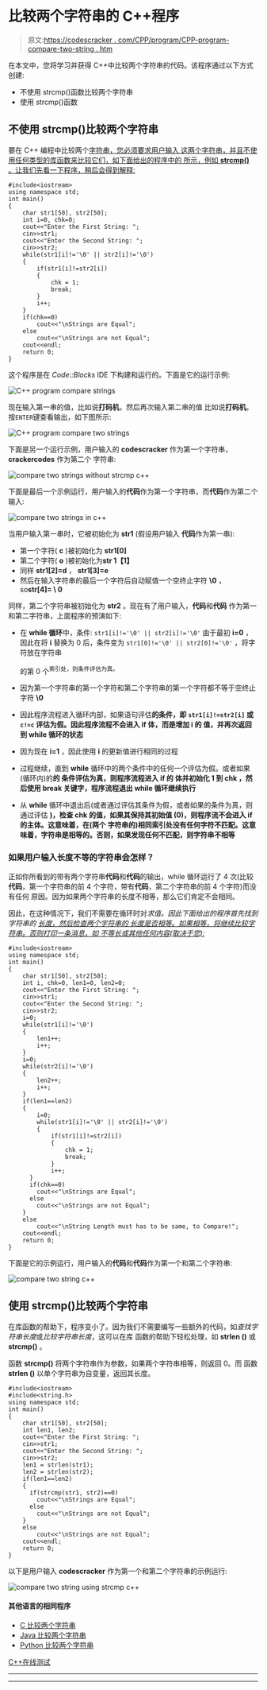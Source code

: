 # 比较两个字符串的 C++程序

> 原文:[https://codescracker . com/CPP/program/CPP-program-compare-two-string . htm](https://codescracker.com/cpp/program/cpp-program-compare-two-string.htm)

在本文中，您将学习并获得 C++中比较两个字符串的代码。该程序通过以下方式创建:

*   不使用 strcmp()函数比较两个字符串
*   使用 strcmp()函数

## 不使用 strcmp()比较两个字符串

要在 C++ 编程中比较两个[字符串，您必须要求用户输入 这两个字符串，并且不使用任何类型的库函数来比较它们，如下面给出的程序中的 所示，例如 **strcmp()** 。让我们先看一下程序，稍后会得到解释:](/cpp/cpp-strings.htm)

```
#include<iostream>
using namespace std;
int main()
{
    char str1[50], str2[50];
    int i=0, chk=0;
    cout<<"Enter the First String: ";
    cin>>str1;
    cout<<"Enter the Second String: ";
    cin>>str2;
    while(str1[i]!='\0' || str2[i]!='\0')
    {
        if(str1[i]!=str2[i])
        {
            chk = 1;
            break;
        }
        i++;
    }
    if(chk==0)
        cout<<"\nStrings are Equal";
    else
        cout<<"\nStrings are not Equal";
    cout<<endl;
    return 0;
}
```

这个程序是在 *Code::Blocks* IDE 下构建和运行的。下面是它的运行示例:

![C++ program compare strings](../Images/9ab444325bffd43aa9991fb3f8cbd37d.png)

现在输入第一串的值，比如说**打码机**，然后再次输入第二串的值 比如说**打码机**。按`ENTER`键查看输出，如下图所示:

![C++ program compare two strings](../Images/4db3b2044aebe41220e12a6816648e21.png)

下面是另一个运行示例，用户输入的 **codescracker** 作为第一个字符串， **crackercodes** 作为第二个 字符串:

![compare two strings without strcmp c++](../Images/ca072a95460e79cca438530208390ce1.png)

下面是最后一个示例运行，用户输入的**代码**作为第一个字符串，而**代码**作为第二个输入:

![compare two strings in c++](../Images/b7ec2ae8959c74b97917fabef5f691c1.png)

当用户输入第一串时，它被初始化为 **str1** (假设用户输入 **代码**作为第一串):

*   第一个字符( **c** )被初始化为 **str1[0]**
*   第二个字符( **o** )被初始化为**str 1【1】**
*   同样 **str1[2]=d** ， **str1[3]=e**
*   然后在输入字符串的最后一个字符后自动赋值一个空终止字符 **\0** ， so**str[4]= \ 0**

同样，第二个字符串被初始化为 **str2** 。现在有了用户输入，**代码**和**代码** 作为第一和第二字符串，上面程序的预演如下:

*   在 **while 循环**中，条件:
    `str1[i]!='\0' || str2[i]!='\0'`
    由于最初 **i=0** ，因此在将 **i** 替换为 0 后，条件变为
    `str1[0]!='\0' || str2[0]!='\0'`
    ，将字符放在字符串

    的第 0 个<sup>索引处，则条件评估为真。</sup>
*   因为第一个字符串的第一个字符和第二个字符串的第一个字符都不等于空终止字符 **\0**
*   因此程序流程进入循环内部，如果语句评估**的条件，即
    `str1[i]!=str2[i]`
    或
    `c!=c`
    评估为假。因此程序流程不会进入 **if** 体，而是增加 **i** 的 值，并再次返回到 **while 循环**的状态**
*   因为现在 **i=1** ，因此使用 **i** 的更新值进行相同的过程
*   过程继续，直到 **while** 循环中的两个条件中的任何一个评估为假。或者如果(循环内)的**的 条件评估为真，则程序流程进入 **if** 的 体并初始化 **1** 到 **chk** ，然后使用 **break** 关键字，程序流程退出 **while 循环**继续执行**
*   从 **while** 循环中退出后(或者通过评估其条件为假，或者如果的条件为真，则通过评估 **)，检查 **chk** 的值，如果其保持其初始值 (0)，则程序流不会进入 **if** 的主体。这意味着，在(两个 字符串的)相同索引处没有任何字符不匹配。这意味着，字符串是相等的。否则，如果发现任何不匹配，则字符串不相等**

### 如果用户输入长度不等的字符串会怎样？

正如你所看到的带有两个字符串**代码**和**代码**的输出，while 循环运行了 4 次(比较 **代码**，第一个字符串的前 4 个字符，带有**代码**，第二个字符串的前 4 个字符)而没有任何 原因。因为如果两个字符串的长度不相等，那么它们肯定不会相同。

因此，在这种情况下，我们不需要在循环时对*求值。因此下面给出的程序首先找到字符串的 [长度，然后检查两个字符串的 长度是否相等。如果相等，将继续比较字符串。否则打印一条消息，如 不等长或其他任何内容(取决于您):](/cpp/program/cpp-program-find-length-of-string.htm)*

```
#include<iostream>
using namespace std;
int main()
{
    char str1[50], str2[50];
    int i, chk=0, len1=0, len2=0;
    cout<<"Enter the First String: ";
    cin>>str1;
    cout<<"Enter the Second String: ";
    cin>>str2;
    i=0;
    while(str1[i]!='\0')
    {
        len1++;
        i++;
    }
    i=0;
    while(str2[i]!='\0')
    {
        len2++;
        i++;
    }
    if(len1==len2)
    {
        i=0;
        while(str1[i]!='\0' || str2[i]!='\0')
        {
            if(str1[i]!=str2[i])
            {
                chk = 1;
                break;
            }
            i++;
      }
      if(chk==0)
        cout<<"\nStrings are Equal";
      else
        cout<<"\nStrings are not Equal";
    }
    else
        cout<<"\nString Length must has to be same, to Compare!";
    cout<<endl;
    return 0;
}
```

下面是它的示例运行，用户输入的**代码**和**代码**作为第一个和第二个字符串:

![compare two string c++](../Images/f6b4baa7fa807f053ce03eb72657fcdd.png)

## 使用 strcmp()比较两个字符串

在库函数的帮助下，程序变小了。因为我们不需要编写一些额外的代码，如*查找字符串长度*或*比较字符串长度*，这可以在库 函数的帮助下轻松处理，如 **strlen ()** 或 **strcmp()** 。

函数 **strcmp()** 将两个字符串作为参数，如果两个字符串相等，则返回 0。而 函数 **strlen ()** 以单个字符串为自变量，返回其长度。

```
#include<iostream>
#include<string.h>
using namespace std;
int main()
{
    char str1[50], str2[50];
    int len1, len2;
    cout<<"Enter the First String: ";
    cin>>str1;
    cout<<"Enter the Second String: ";
    cin>>str2;
    len1 = strlen(str1);
    len2 = strlen(str2);
    if(len1==len2)
    {
      if(strcmp(str1, str2)==0)
        cout<<"\nStrings are Equal";
      else
        cout<<"\nStrings are not Equal";
    }
    else
        cout<<"\nStrings are not Equal";
    cout<<endl;
    return 0;
}
```

以下是用户输入 **codescracker** 作为第一个和第二个字符串的示例运行:

![compare two string using strcmp c++](../Images/b12c00935b66f7f6d4487152be9b2e0a.png)

#### 其他语言的相同程序

*   [C 比较两个字符串](/c/program/c-program-compare-two-string.htm)
*   [Java 比较两个字符串](/java/program/java-program-compare-two-string.htm)
*   [Python 比较两个字符串](/python/program/python-program-compare-two-strings.htm)

[C++在线测试](/exam/showtest.php?subid=3)

* * *

* * *